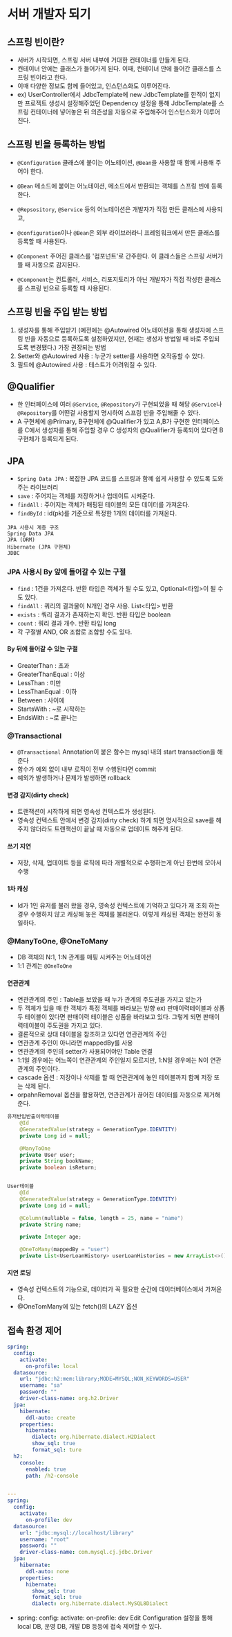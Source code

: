 # 서버 개발자 되기

## 스프링 빈이란?
- 서버가 시작되면, 스프링 서버 내부에 거대한 컨테이너를 만들게 된다.
- 컨테이너 안에는 클래스가 들어가게 된다. 이때, 컨테이너 안에 들어간 클래스를 스프링 빈이라고 한다.
- 이때 다양한 정보도 함께 들어있고, 인스턴스화도 이루어진다.
- ex) UserController에서 JdbcTemplate에 new JdbcTemplate를 한적이 없지만 프로젝트 생성시 설정해주었던 Dependency 설정을 통해 JdbcTemplate를 스프링 컨테이너에 넣어놓은 뒤 의즌성을 자동으로 주입해주어 인스턴스화가 이루어진다.

## 스프링 빈을 등록하는 방법
- `@Configuration` 클래스에 붙이는 어노테이션, `@Bean`을 사용할 때 함께 사용해 주어야 한다.
- `@Bean` 메소드에 붙이는 어노테이션, 메소드에서 반환되는 객체를 스프링 빈에 등록한다.

- `@Repsository`, `@Service` 등의 어노테이션은 개발자가 직접 만든 클래스에 사용되고,
- `@configuration`이나 `@Bean`은 외부 라이브러라니 프레임워크에서 만든 클래스를 등록할 때 사용된다. 

- `@Component` 주어진 클래스를 '컴포넌트'로 간주한다. 이 클래스들은 스프링 서버가 뜰 때 자동으로 감지된다.
- `@Component`는 컨트롤러, 서비스, 리포지토리가 아닌 개발자가 직접 작성한 클래스를 스프링 빈으로 등록할 때 사용된다.

## 스프링 빈을 주입 받는 방법
1. 생성자를 통해 주입받기 (예전에는 @Autowired 어노테이션을 통해 생성자에 스프링 빈을 자동으로 등록하도록 설정하였지만, 현재는 생성자 방법일 때 바로 주입되도록 변경됐다.) 가장 권장되는 방법
2. Setter와 @Autowired 사용 : 누군가 setter를 사용하면 오작동할 수 있다.
3. 필드에 @Autowired 사용 : 테스트가 어려워질 수 있다.

## @Qualifier
- 한 인터페이스에 여러 `@Service`, `@Repository`가 구현되었을 때 해당 `@Service`나 `@Repository`를 어떤걸 사용할지 명시하여 스프링 빈을 주입해줄 수 있다.
- A 구현체에 @Primary, B구현체에 @Qualifier가 있고 A,B가 구현한 인터페이스를 C에서 생성자를 통해 주입할 경우 C 생성자의 @Qualifier가 등록되어 있다면 B구현체가 등록되게 된다.

## JPA
- `Spring Data JPA` : 복잡한 JPA 코드를 스프링과 함꼐 쉽게 사용할 수 있도록 도와주는 라이브러리
- `save` : 주어지는 객체를 저장하거나 업데이트 시켜준다.
- `findAll` : 주어지는 객체가 매핑된 테이블의 모든 데이터를 가져온다.
- `findById` : id(pk)를 기준으로 특정한 1개의 데이터를 가져온다.

```
JPA 사용시 계층 구조
Spring Data JPA
JPA (ORM)
Hibernate (JPA 구현체)
JDBC
```
### JPA 사용시 By 앞에 들어갈 수 있는 구절
- `find` : 1건을 가져온다. 반환 타입은 객체가 될 수도 있고, Optional<타입>이 될 수도 있다.
- `findAll` : 쿼리의 결과물이 N개인 경우 사용. List<타입> 반환
- `exists` : 쿼리 결과가 존재하는지 확인. 반환 타입은 boolean
- `count` : 쿼리 결과 개수. 반환 타입 long
- 각 구절별 AND, OR 조합로 조합할 수도 있다.

#### By 뒤에 들어갈 수 있는 구절
- GreaterThan : 초과
- GreaterThanEqual : 이상
- LessThan : 미만
- LessThanEqual : 이하
- Between : 사이에
- StartsWith : ~로 시작하는
- EndsWith : ~로 끝나는

### @Transactional
- `@Transactional` Annotation이 붙은 함수는 mysql 내의 start transaction을 해준다
- 함수가 예외 없이 내부 로직이 전부 수행된다면 commit
- 예외가 발생하거나 문제가 발생하면 rollback


#### 변경 감지(dirty check)
- 트랜잭션이 시작하게 되면 영속성 컨텍스트가 생성된다.
- 영속성 컨텍스트 안에서 변경 감지(dirty check) 하게 되면 명시적으로 save를 해주지 않더라도 트랜잭션이 끝날 때 자동으로 업데이트 해주게 된다.

#### 쓰기 지연
- 저장, 삭제, 업데이트 등을 로직에 따라 개별적으로 수행하는게 아닌 한번에 모아서 수행

#### 1차 캐싱
- Id가 1인 유저를 불러 왔을 경우, 영속성 컨텍스트에 기억하고 있다가 재 조회 하는 경우 수행하지 않고 캐싱해 놓은 객체를 불러온다. 이렇게 캐싱된 객체는 완전히 동일하다.


### @ManyToOne, @OneToMany
- DB 객체의 N:1, 1:N 관계를 매핑 시켜주는 어노테이션
- 1:1 관계는 `@OneToOne`

#### 연관관계
- 연관관계의 주인 : Table을 보았을 때 누가 관계의 주도권을 가지고 있는가
- 두 객체가 있을 때 한 객체가 특정 객체를 바라보는 방향 ex) 판매이력테이블과 상품 두 테이블이 있다면 판매이력 테이블은 상품을 바라보고 있다. 그렇게 되면 판매이력테이블이 주도권을 가지고 있다.
- 결론적으로 상대 테이블을 참조하고 있다면 연관관계의 주인
- 연관관계 주인이 아니라면 mappedBy를 사용
- 연관관계의 주인의 setter가 사용되어야만 Table 연결
- 1:1일 경우에는 어느쪽이 연관관계의 주인일지 모르지만, 1:N일 경우에는 N이 연관관계의 주인이다.
- cascade 옵션 : 저장이나 삭제를 할 때 연관관계에 놓인 테이블까지 함꼐 저장 또는 삭제 된다.
- orpahnRemoval 옵션을 활용하면, 연관관계가 끊어진 데이터를 자동으로 제거해준다.
```java
유저반입반출이력테이블
    @Id
    @GeneratedValue(strategy = GenerationType.IDENTITY)
    private Long id = null;

    @ManyToOne
    private User user;
    private String bookName;
    private boolean isReturn;


User테이블
    @Id
    @GeneratedValue(strategy = GenerationType.IDENTITY)
    private Long id = null;

    @Column(nullable = false, length = 25, name = "name")
    private String name;

    private Integer age;

    @OneToMany(mappedBy = "user")
    private List<UserLoanHistory> userLoanHistories = new ArrayList<>();
```

#### 지연 로딩
- 영속성 컨텍스트의 기능으로, 데이터가 꼭 필요한 순간에 데이터베이스에서 가져온다.
- @OneTomMany에 있는 fetch()의 LAZY 옵션 


## 접속 환경 제어
```yml
spring:
  config:
    activate:
      on-profile: local
  datasource:
    url: "jdbc:h2:mem:library;MODE=MYSQL;NON_KEYWORDS=USER"
    username: "sa"
    password: ""
    driver-class-name: org.h2.Driver
  jpa:
    hibernate:
      ddl-auto: create
    properties:
      hibernate:
        dialect: org.hibernate.dialect.H2Dialect
        show_sql: true
        format_sql: ture
  h2:
    console:
      enabled: true
      path: /h2-console


---
spring:
  config:
    activate:
      on-profile: dev
  datasource:
    url: "jdbc:mysql://localhost/library"
    username: "root"
    password: ""
    driver-class-name: com.mysql.cj.jdbc.Driver
  jpa:
    hibernate:
      ddl-auto: none
    properties:
      hibernate:
        show_sql: true
        format_sql: true
        dialect: org.hibernate.dialect.MySQL8Dialect
```
- spring:
  config:
    activate:
      on-profile: dev
  Edit Configuration 설정을 통해 local DB, 운영 DB, 개발 DB 등등에 접속 제어할 수 있다.
